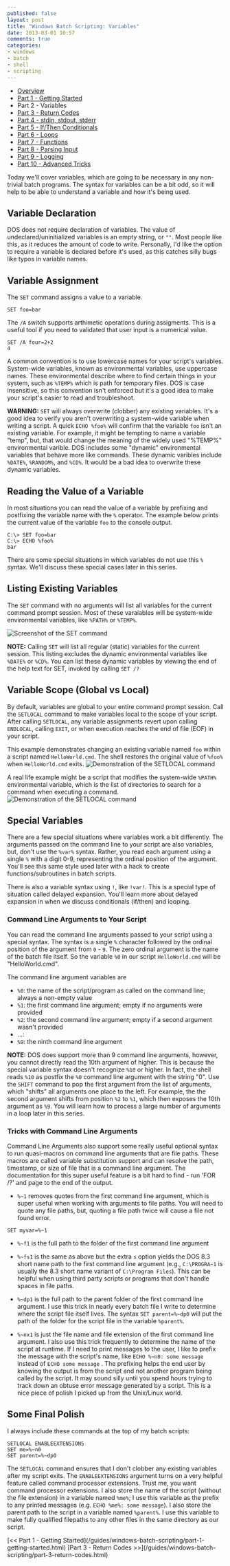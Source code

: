 ```yaml
---
published: false
layout: post
title: "Windows Batch Scripting: Variables"
date: 2013-03-01 10:57
comments: true
categories: 
- windows
- batch
- shell
- scripting
---
```


* [Overview](/guides/windows-batch-scripting/index.html)
* [Part 1 - Getting Started](/guides/windows-batch-scripting/part-1-getting-started.html)
* Part 2 - Variables
* [Part 3 - Return Codes](/guides/windows-batch-scripting/part-3-return-codes.html)
* [Part 4 - stdin, stdout, stderr](/guides/windows-batch-scripting/part-4-stdin-stdout-stderr.html)
* [Part 5 - If/Then Conditionals](/guides/windows-batch-scripting/part-5-if-then-conditionals.html)
* [Part 6 - Loops](/guides/windows-batch-scripting/part-6-loops.html)
* [Part 7 - Functions](/guides/windows-batch-scripting/part-7-functions.html)
* [Part 8 - Parsing Input](/guides/windows-batch-scripting/part-8-parsing-input.html)
* [Part 9 - Logging](/guides/windows-batch-scripting/part-9-logging.html)
* [Part 10 - Advanced Tricks](/guides/windows-batch-scripting/part-advanced-tricks.html)

Today we'll cover variables, which are going to be necessary in any non-trivial batch programs.  The syntax for variables can be a bit odd,
so it will help to be able to understand a variable and how it's being used.

## Variable Declaration
DOS does not require declaration of variables.  The value of undeclared/uninitialized variables is an empty string, or `""`.  Most people like this, as
it reduces the amount of code to write.  Personally, I'd like the option to require a variable is declared before it's used, as this catches
silly bugs like typos in variable names.


## Variable Assignment
The `SET` command assigns a value to a variable.  

    SET foo=bar

The `/A` switch supports arthimetic operations during assigments.  This is a useful tool if you need to validated that user input is a numerical value.

    SET /A four=2+2
    4

A common convention is to use lowercase names for your script's variables.  System-wide variables, known as environmental variables, use uppercase names.  These environmental describe where to find certain things in your system, such as `%TEMP%` which is  path for temporary files.  DOS is case insensitive, so this convention isn't enforced but it's a good idea to make your script's easier to read and troubleshoot.  

**WARNING:** `SET` will always overwrite (clobber) any existing variables.  It's a good idea to verify you aren't overwriting a system-wide variable when writing a script.  A quick `ECHO %foo%` will confirm that the variable `foo` isn't an existing variable.  For example, it might be tempting to name a variable "temp", but, that would change the meaning of the widely used "%TEMP%" environmental varible.   DOS includes some "dynamic" environmental variables that behave more like commands.  These dynamic varibles include `%DATE%`, `%RANDOM%`, and `%CD%`.  It would be a bad idea to overwrite these dynamic variables.

## Reading the Value of a Variable
In most situations you can read the value of a variable by prefixing and postfixing the variable name with the `%` operator.  The example below prints the current value of the variable `foo` to the console output. 

    C:\> SET foo=bar
    C:\> ECHO %foo%
    bar

There are some special situations in which variables do not use this `%` syntax.  We'll discuss these special cases later in this series.

## Listing Existing Variables
The `SET` command with no arguments will list all variables for the current command prompt session.   Most of these varaiables will be system-wide environmental variables, like `%PATH%` or `%TEMP%`.  

![Screenshot of the SET command](/images/2013-03-03-A.png)

**NOTE:** Calling `SET` will list all regular (static) variables for the current session.  This listing excludes the dynamic environmental variables like `%DATE%` or `%CD%`.  You can list these dynamic variables by viewing the end of the help text for SET, invoked by calling `SET /?`

## Variable Scope (Global vs Local)
By default, variables are global to your entire command prompt session.  Call the `SETLOCAL` command to make variables local to the scope of your script.  After calling `SETLOCAL`, any variable assignments revert upon calling `ENDLOCAL`, calling `EXIT`, or when execution reaches the end of file (EOF) in your script.

This example demonstrates changing an existing variable named `foo` within a script named `HelloWorld.cmd`.  The shell restores the original value of `%foo%` when `HelloWorld.cmd` exits.
![Demonstration of the SETLOCAL command](/images/2013-03-03-B.png)

A real life example might be a script that modifies the system-wide `%PATH%` environmental variable, which is the list of directories to search for a command when executing a command.
![Demonstration of the SETLOCAL command](/images/2013-03-03-C.png)

## Special Variables
There are a few special situations where variables work a bit differently.  The arguments passed on the command line to your script are also variables, but, don't use the `%var%` syntax.  Rather, you read each argument using a single `%` with a digit 0-9, representing the ordinal position of the argument.
You'll see this same style used later with a hack to create functions/subroutines in batch scripts.

There is also a variable syntax using `!`, like `!var!`.  This is a special type of situation called delayed expansion. 
You'll learn more about delayed expansion in when we discuss conditionals (if/then) and looping.

### Command Line Arguments to Your Script
You can read the command line arguments passed to your script using a special syntax.  The syntax is a single `%` character followed by the ordinal position of the argument from `0` - `9`. The zero ordinal argument is the name of the batch file itself.  So the variable `%0` in our script `HelloWorld.cmd` will be "HelloWorld.cmd".

The command line argument variables are
* `%0`: the name of the script/program as called on the command line; always a non-empty value
* `%1`: the first command line argument; empty if no arguments were provided
* `%2`: the second command line argument; empty if a second argument wasn't provided
* ...:
* `%9`: the ninth command line argument

**NOTE:** DOS does support more than 9 command line arguments, however, you cannot directly read the 10th argument of higher. This is because the special variable syntax doesn't recognize `%10` or higher.  In fact, the shell reads `%10` as postfix the `%0` command line argument with the string "0".  Use the `SHIFT` command to pop the first argument from the list of arguments, which "shifts" all arguments one place to the left.  For example, the the second argument shifts from position `%2` to `%1`, which then exposes the 10th argument as `%9`.  You will learn how to process a large number of arguments in a loop later in this series.

### Tricks with Command Line Arguments
Command Line Arguments also support some really useful optional syntax to run quasi-macros on command line arguments that are file paths.  These macros
are called variable substitution support and can resolve the path, timestamp, or size of file that is a command line argument.  The documentation for
this super useful feature is a bit hard to find - run 'FOR /?' and page to the end of the output.

* `%~1` removes quotes from the first command line argument, which is super useful when working with arguments to file paths.  You will need to quote any file paths, but, quoting a file path twice will cause a file not found error.

`SET myvar=%~1`

* `%~f1` is the full path to the folder of the first command line argument

* `%~fs1` is the same as above but the extra `s` option yields the DOS 8.3 short name path to the first command line argument (e.g., `C:\PROGRA~1` is
 usually the 8.3 short name variant of `C:\Program Files`).  This can be helpful when using third party scripts or programs that don't handle spaces
 in file paths.

* `%~dp1` is the full path to the parent folder of the first command line argument.  I use this trick in nearly every batch file I write to determine
where the script file itself lives.  The syntax `SET parent=%~dp0` will put the path of the folder for the script file in the variable `%parent%`.

* `%~nx1` is just the file name and file extension of the first command line argument.  I also use this trick frequently to determine the
name of the script at runtime. If I need to print messages to the user, I like to prefix the message with the script's name, like 
`ECHO %~n0: some message` instead of `ECHO some message` . The prefixing helps the end user by knowing the output is
from the script and not another program being called by the script.  It may sound silly until you spend hours trying to track down
an obtuse error message generated by a script. This is a nice piece of polish
I picked up from the Unix/Linux world.

## Some Final Polish

I always include these commands at the top of my batch scripts:

    SETLOCAL ENABLEEXTENSIONS
    SET me=%~n0
    SET parent=%~dp0

The `SETLOCAL` command ensures that I don't clobber any existing variables after my script exits.  The `ENABLEEXTENSIONS` argument turns on a very
helpful feature called command processor extensions.  Trust me, you want command processor extensions.  I also store the name of the script 
(without the file extension) in a variable named `%me%`; I use this variable as the prefix to any printed messages (e.g. `ECHO %me%: some message`).
I also store the parent path to the script in a variable named `%parent%`.  I use this variable to make fully qualified filepaths to any
other files in the same directory as our script. 

<span class="basic-alignment left">
[<< Part 1 - Getting Started](/guides/windows-batch-scripting/part-1-getting-started.html)
</span>
<span class="basic-alignment right">
[Part 3 - Return Codes >>](/guides/windows-batch-scripting/part-3-return-codes.html)
</span>
